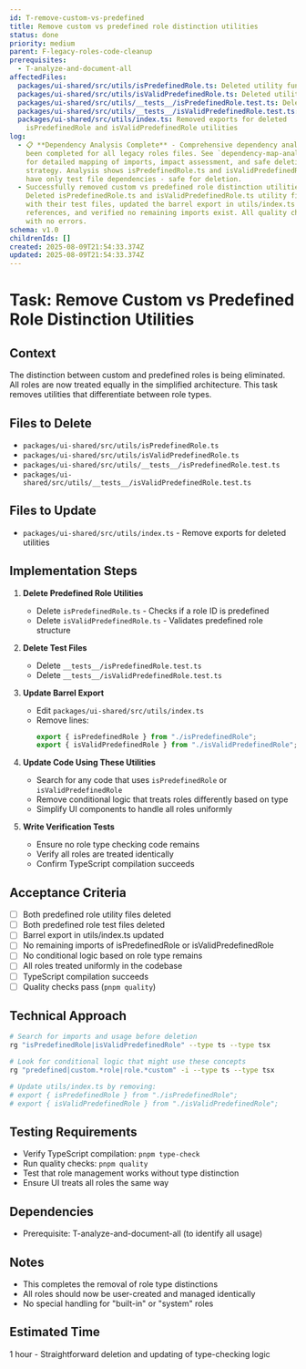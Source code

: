 ```yaml
---
id: T-remove-custom-vs-predefined
title: Remove custom vs predefined role distinction utilities
status: done
priority: medium
parent: F-legacy-roles-code-cleanup
prerequisites:
  - T-analyze-and-document-all
affectedFiles:
  packages/ui-shared/src/utils/isPredefinedRole.ts: Deleted utility function that checked if a role ID was predefined
  packages/ui-shared/src/utils/isValidPredefinedRole.ts: Deleted utility function that validated predefined role structure
  packages/ui-shared/src/utils/__tests__/isPredefinedRole.test.ts: Deleted test file for isPredefinedRole utility
  packages/ui-shared/src/utils/__tests__/isValidPredefinedRole.test.ts: Deleted test file for isValidPredefinedRole utility
  packages/ui-shared/src/utils/index.ts: Removed exports for deleted
    isPredefinedRole and isValidPredefinedRole utilities
log:
  - 📋 **Dependency Analysis Complete** - Comprehensive dependency analysis has
    been completed for all legacy roles files. See `dependency-map-analysis.md`
    for detailed mapping of imports, impact assessment, and safe deletion
    strategy. Analysis shows isPredefinedRole.ts and isValidPredefinedRole.ts
    have only test file dependencies - safe for deletion.
  - Successfully removed custom vs predefined role distinction utilities.
    Deleted isPredefinedRole.ts and isValidPredefinedRole.ts utility files along
    with their test files, updated the barrel export in utils/index.ts to remove
    references, and verified no remaining imports exist. All quality checks pass
    with no errors.
schema: v1.0
childrenIds: []
created: 2025-08-09T21:54:33.374Z
updated: 2025-08-09T21:54:33.374Z
---
```


# Task: Remove Custom vs Predefined Role Distinction Utilities

## Context

The distinction between custom and predefined roles is being eliminated. All roles are now treated equally in the simplified architecture. This task removes utilities that differentiate between role types.

## Files to Delete

- `packages/ui-shared/src/utils/isPredefinedRole.ts`
- `packages/ui-shared/src/utils/isValidPredefinedRole.ts`
- `packages/ui-shared/src/utils/__tests__/isPredefinedRole.test.ts`
- `packages/ui-shared/src/utils/__tests__/isValidPredefinedRole.test.ts`

## Files to Update

- `packages/ui-shared/src/utils/index.ts` - Remove exports for deleted utilities

## Implementation Steps

1. **Delete Predefined Role Utilities**
   - Delete `isPredefinedRole.ts` - Checks if a role ID is predefined
   - Delete `isValidPredefinedRole.ts` - Validates predefined role structure

2. **Delete Test Files**
   - Delete `__tests__/isPredefinedRole.test.ts`
   - Delete `__tests__/isValidPredefinedRole.test.ts`

3. **Update Barrel Export**
   - Edit `packages/ui-shared/src/utils/index.ts`
   - Remove lines:
     ```typescript
     export { isPredefinedRole } from "./isPredefinedRole";
     export { isValidPredefinedRole } from "./isValidPredefinedRole";
     ```

4. **Update Code Using These Utilities**
   - Search for any code that uses `isPredefinedRole` or `isValidPredefinedRole`
   - Remove conditional logic that treats roles differently based on type
   - Simplify UI components to handle all roles uniformly

5. **Write Verification Tests**
   - Ensure no role type checking code remains
   - Verify all roles are treated identically
   - Confirm TypeScript compilation succeeds

## Acceptance Criteria

- [ ] Both predefined role utility files deleted
- [ ] Both predefined role test files deleted
- [ ] Barrel export in utils/index.ts updated
- [ ] No remaining imports of isPredefinedRole or isValidPredefinedRole
- [ ] No conditional logic based on role type remains
- [ ] All roles treated uniformly in the codebase
- [ ] TypeScript compilation succeeds
- [ ] Quality checks pass (`pnpm quality`)

## Technical Approach

```bash
# Search for imports and usage before deletion
rg "isPredefinedRole|isValidPredefinedRole" --type ts --type tsx

# Look for conditional logic that might use these concepts
rg "predefined|custom.*role|role.*custom" -i --type ts --type tsx

# Update utils/index.ts by removing:
# export { isPredefinedRole } from "./isPredefinedRole";
# export { isValidPredefinedRole } from "./isValidPredefinedRole";
```

## Testing Requirements

- Verify TypeScript compilation: `pnpm type-check`
- Run quality checks: `pnpm quality`
- Test that role management works without type distinction
- Ensure UI treats all roles the same way

## Dependencies

- Prerequisite: T-analyze-and-document-all (to identify all usage)

## Notes

- This completes the removal of role type distinctions
- All roles should now be user-created and managed identically
- No special handling for "built-in" or "system" roles

## Estimated Time

1 hour - Straightforward deletion and updating of type-checking logic
